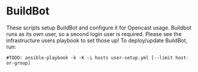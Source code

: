 BuildBot
==========

These scripts setup BuildBot and configure it for Opencast usage.  Buildbot runs as its own user, so a second login user
is required.  Please see the infrastructure users playbook to set those up!  To deploy/update BuildBot, run:

    #TODO: ansible-playbook -k -K -i hosts user-setup.yml [--limit host-or-group]
